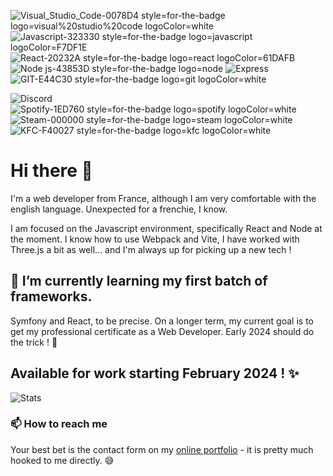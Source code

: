 ![Visual_Studio_Code-0078D4 style=for-the-badge logo=visual%20studio%20code logoColor=white](https://github.com/Aurel-Cros/Aurel-Cros/assets/100714646/63c1b913-dae1-4614-a94f-2351192a5d87)
![Javascript-323330 style=for-the-badge logo=javascript logoColor=F7DF1E](https://github.com/Aurel-Cros/Aurel-Cros/assets/100714646/1fa375ff-9e4d-49f9-a39e-629b55f69428)
![React-20232A style=for-the-badge logo=react logoColor=61DAFB](https://github.com/Aurel-Cros/Aurel-Cros/assets/100714646/8fbd95e2-ca74-48b6-986d-d4b97dc30945)
![Node js-43853D style=for-the-badge logo=node](https://github.com/Aurel-Cros/Aurel-Cros/assets/100714646/dfb86577-bb70-436e-8feb-c969008903ff)
![Express](https://github.com/Aurel-Cros/Aurel-Cros/assets/100714646/36732ec5-2348-4caf-a0c5-0fa4bc5c65f6)
![GIT-E44C30 style=for-the-badge logo=git logoColor=white](https://github.com/Aurel-Cros/Aurel-Cros/assets/100714646/deb7c74c-e4a5-4500-97ca-22fbf4e5a450)

![Discord](https://img.shields.io/badge/Discord-%235865F2.svg?style=for-the-badge&logo=discord&logoColor=white)
![Spotify-1ED760 style=for-the-badge logo=spotify logoColor=white](https://github.com/Aurel-Cros/Aurel-Cros/assets/100714646/c413758d-e57b-4df1-9dc0-942e31d2c45f)
![Steam-000000 style=for-the-badge logo=steam logoColor=white](https://github.com/Aurel-Cros/Aurel-Cros/assets/100714646/2510b89b-c821-435c-898e-4b8a24b3822f)
![KFC-F40027 style=for-the-badge logo=kfc logoColor=white](https://github.com/Aurel-Cros/Aurel-Cros/assets/100714646/9f0c755e-d5cc-4493-ab3c-9a6845d6bace)


# Hi there 👋

I'm a web developer from France, although I am very comfortable with the english language. Unexpected for a frenchie, I know.

I am focused on the Javascript environment, specifically React and Node at the moment. I know how to use Webpack and Vite, I have worked with Three.js a bit as well... and I'm always up for picking up a new tech !

## 🌱 I’m currently learning my first batch of frameworks.

Symfony and React, to be precise. On a longer term, my current goal is to get my professional certificate as a Web Developer. Early 2024 should do the trick ! 🤞

## Available for work starting February 2024 ! ✨

![Stats](https://github-readme-stats.vercel.app/api/top-langs/?username=Aurel-Cros&theme=blue-green)

### 📫 How to reach me

Your best bet is the contact form on my [online portfolio](https://aurelien-cros.fr) - it is pretty much hooked to me directly. 😅

<!--
**Aurel-Cros/Aurel-Cros** is a ✨ _special_ ✨ repository because its `README.md` (this file) appears on your GitHub profile.

Here are some ideas to get you started:

- 🔭 I’m currently working on ...
- 🌱 I’m currently learning ...
- 👯 I’m looking to collaborate on ...
- 🤔 I’m looking for help with ...
- 💬 Ask me about ...
- 📫 How to reach me: ...
- 😄 Pronouns: ...
- ⚡ Fun fact: ...
-->
